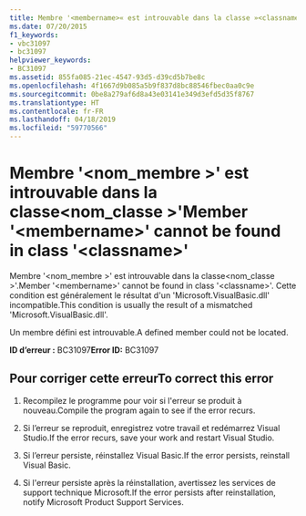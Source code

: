```yaml
---
title: Membre '<membername>« est introuvable dans la classe »<classname>'
ms.date: 07/20/2015
f1_keywords:
- vbc31097
- bc31097
helpviewer_keywords:
- BC31097
ms.assetid: 855fa085-21ec-4547-93d5-d39cd5b7be8c
ms.openlocfilehash: 4f1667d9b085a5b9f837d8bc88546fbec0aa0c9e
ms.sourcegitcommit: 0be8a279af6d8a43e03141e349d3efd5d35f8767
ms.translationtype: HT
ms.contentlocale: fr-FR
ms.lasthandoff: 04/18/2019
ms.locfileid: "59770566"
---
```

# <a name="member-membername-cannot-be-found-in-class-classname"></a><span data-ttu-id="d0c5f-102">Membre '\<nom_membre >' est introuvable dans la classe\<nom_classe >'</span><span class="sxs-lookup"><span data-stu-id="d0c5f-102">Member '\<membername>' cannot be found in class '\<classname>'</span></span>
<span data-ttu-id="d0c5f-103">Membre '\<nom_membre >' est introuvable dans la classe\<nom_classe >'.</span><span class="sxs-lookup"><span data-stu-id="d0c5f-103">Member '\<membername>' cannot be found in class '\<classname>'.</span></span> <span data-ttu-id="d0c5f-104">Cette condition est généralement le résultat d'un 'Microsoft.VisualBasic.dll' incompatible.</span><span class="sxs-lookup"><span data-stu-id="d0c5f-104">This condition is usually the result of a mismatched 'Microsoft.VisualBasic.dll'.</span></span>  
  
 <span data-ttu-id="d0c5f-105">Un membre défini est introuvable.</span><span class="sxs-lookup"><span data-stu-id="d0c5f-105">A defined member could not be located.</span></span>  
  
 <span data-ttu-id="d0c5f-106">**ID d’erreur :** BC31097</span><span class="sxs-lookup"><span data-stu-id="d0c5f-106">**Error ID:** BC31097</span></span>  
  
## <a name="to-correct-this-error"></a><span data-ttu-id="d0c5f-107">Pour corriger cette erreur</span><span class="sxs-lookup"><span data-stu-id="d0c5f-107">To correct this error</span></span>  
  
1. <span data-ttu-id="d0c5f-108">Recompilez le programme pour voir si l'erreur se produit à nouveau.</span><span class="sxs-lookup"><span data-stu-id="d0c5f-108">Compile the program again to see if the error recurs.</span></span>  
  
2. <span data-ttu-id="d0c5f-109">Si l’erreur se reproduit, enregistrez votre travail et redémarrez Visual Studio.</span><span class="sxs-lookup"><span data-stu-id="d0c5f-109">If the error recurs, save your work and restart Visual Studio.</span></span>  
  
3. <span data-ttu-id="d0c5f-110">Si l’erreur persiste, réinstallez Visual Basic.</span><span class="sxs-lookup"><span data-stu-id="d0c5f-110">If the error persists, reinstall Visual Basic.</span></span>  
  
4. <span data-ttu-id="d0c5f-111">Si l'erreur persiste après la réinstallation, avertissez les services de support technique Microsoft.</span><span class="sxs-lookup"><span data-stu-id="d0c5f-111">If the error persists after reinstallation, notify Microsoft Product Support Services.</span></span>  
